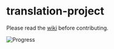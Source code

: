 translation-project
===================

Please read the [wiki](https://github.com/PlayFrameworkTR/translation-project/wiki) before contributing.

![Progress](http://progressed.io/bar/11)
